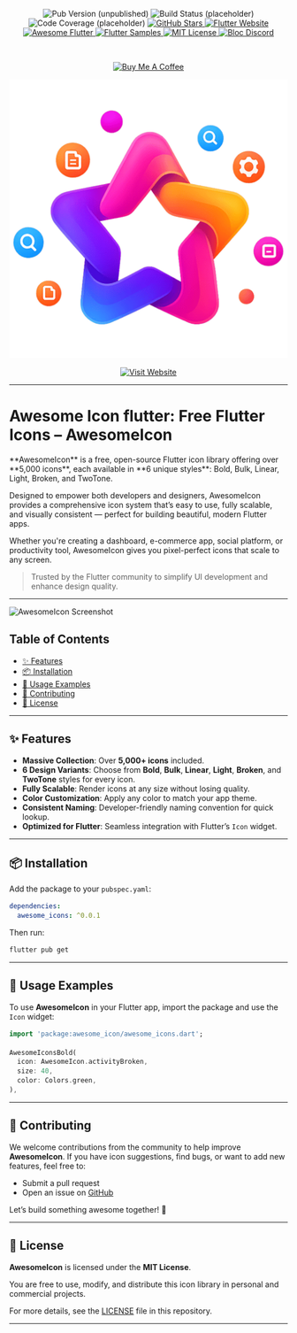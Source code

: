 <p align="center">
  <img src="https://img.shields.io/pub/v/awesome_icons.svg?label=pub.dev&color=blue" alt="Pub Version (unpublished)">
  <img src="https://img.shields.io/badge/build-pending-lightgrey" alt="Build Status (placeholder)">
  <img src="https://img.shields.io/codecov/c/github/JonathanGech/awesome_icons?color=brightgreen" alt="Code Coverage (placeholder)">
  <a href="https://github.com/JonathanGech/awesome_icons/stargazers">
    <img src="https://img.shields.io/github/stars/JonathanGech/awesome_icons?style=social" alt="GitHub Stars">
  </a>
  <a href="https://flutter.dev">
    <img src="https://img.shields.io/badge/Flutter-Website-blue?logo=flutter" alt="Flutter Website">
  </a>
  <a href="https://github.com/Solido/awesome-flutter">
    <img src="https://img.shields.io/badge/Awesome-Flutter-blue.svg" alt="Awesome Flutter">
  </a>
  <a href="https://github.com/flutter/samples">
    <img src="https://img.shields.io/badge/Flutter-Samples-teal.svg" alt="Flutter Samples">
  </a>
  <a href="https://opensource.org/licenses/MIT">
    <img src="https://img.shields.io/badge/License-MIT-yellow.svg" alt="MIT License">
  </a>
  <a href="https://discord.gg/bloc">
    <img src="https://img.shields.io/discord/649173061810487326.svg?label=Discord&logo=discord&color=blue" alt="Bloc Discord">
  </a>
  
</p>

<br>
<p align= "center">
<a href="https://www.buymeacoffee.com/yonathangech" target="_blank">
  <img src="https://img.shields.io/badge/Buy%20Me%20a%20Coffee-orange?logo=buy-me-a-coffee&style=for-the-badge" alt="Buy Me A Coffee">
</a>
</p>

![AwesomeIcon Screenshot](screenshot/logo.png)

<p align="center">
<a href="https://awesome-icons-flutter.vercel.app/" target="_blank">
  <img src="https://img.shields.io/badge/Visit-Website-green?style=for-the-badge&logo=vercel" alt="Visit Website">
</a>
</p>

---
  <h1> Awesome Icon flutter: Free Flutter Icons – AwesomeIcon </h1>
**AwesomeIcon** is a free, open-source Flutter icon library offering over **5,000 icons**, each available in **6 unique styles**: Bold, Bulk, Linear, Light, Broken, and TwoTone.

Designed to empower both developers and designers, AwesomeIcon provides a comprehensive icon system that’s easy to use, fully scalable, and visually consistent — perfect for building beautiful, modern Flutter apps.

Whether you're creating a dashboard, e-commerce app, social platform, or productivity tool, AwesomeIcon gives you pixel-perfect icons that scale to any screen.

> Trusted by the Flutter community to simplify UI development and enhance design quality.

---
![AwesomeIcon Screenshot](screenshot/awesome_icons.png)

## Table of Contents

- [✨ Features](#-features)
- [📦 Installation](#-installation)
- [🚀 Usage Examples](#-usage-examples)
- [🤝 Contributing](#-contributing)
- [📝 License](#-license)

---

## ✨ Features

- **Massive Collection**: Over **5,000+ icons** included.
- **6 Design Variants**: Choose from **Bold**, **Bulk**, **Linear**, **Light**, **Broken**, and **TwoTone** styles for every icon.
- **Fully Scalable**: Render icons at any size without losing quality.
- **Color Customization**: Apply any color to match your app theme.
- **Consistent Naming**: Developer-friendly naming convention for quick lookup.
- **Optimized for Flutter**: Seamless integration with Flutter’s `Icon` widget.

---

## 📦 Installation

Add the package to your `pubspec.yaml`:

```yaml
dependencies:
  awesome_icons: ^0.0.1
```

Then run:

```bash
flutter pub get
```

---

## 🚀 Usage Examples

To use **AwesomeIcon** in your Flutter app, import the package and use the `Icon` widget:

```dart
import 'package:awesome_icon/awesome_icons.dart';

AwesomeIconsBold(
  icon: AwesomeIcon.activityBroken,
  size: 40,
  color: Colors.green,
),
```


---

## 🤝 Contributing

We welcome contributions from the community to help improve **AwesomeIcon**. If you have icon suggestions, find bugs, or want to add new features, feel free to:

- Submit a pull request
- Open an issue on [GitHub](https://github.com/your-username/awesome_icons)

Let’s build something awesome together! 🚀

---

## 📝 License

**AwesomeIcon** is licensed under the **MIT License**.

You are free to use, modify, and distribute this icon library in personal and commercial projects.

For more details, see the [LICENSE](LICENSE) file in this repository.

---